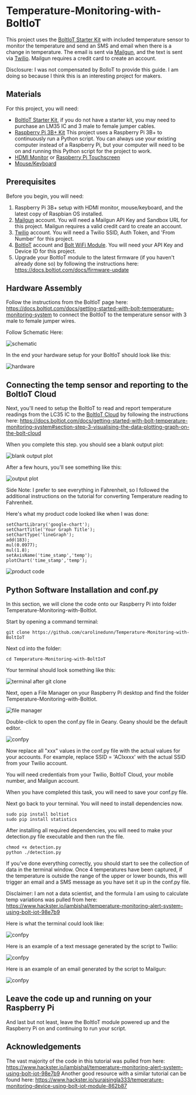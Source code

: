 # Temperature-Monitoring-with-BoltIoT

This project uses the [BoltIoT Starter Kit](https://www.boltiot.com/) with included temperature sensor to monitor the temperature and send an SMS and email when there is a change in temperature. The email is sent via [Mailgun](https://www.mailgun.com/), and the text is sent via [Twilio](https://www.twilio.com/). Mailgun requires a credit card to create an account.

Disclosure: I was not compensated by BolIoT to provide this guide. I am doing so because I think this is an interesting project for makers.

## Materials

For this project, you will need:
- [BoltIoT Starter Kit](https://amzn.to/2ZXAb78), if you do not have a starter kit, you may need to purchase an LM35 IC and 3 male to female jumper cables.
- [Raspberry Pi 3B+ Kit](https://amzn.to/2xmFWiu) This project uses a Raspberry Pi 3B+ to continuously run a Python script. You can always use your existing computer instead of a Raspberry Pi, but your computer will need to be on and running this Python script for the project to work.
- [HDMI Monitor](https://amzn.to/2RH15gw)
or [Raspberry Pi Touchscreen](https://amzn.to/2ZScux4)
- [Mouse/Keyboard](https://amzn.to/2FHZvGK)

## Prerequisites

Before you begin, you will need:
1. Raspberry Pi 3B+ setup with HDMI monitor, mouse/keyboard, and the latest copy of Raspbian OS installed.
2. [Mailgun](https://www.mailgun.com/) account. You will need a Mailgun API Key and Sandbox URL for this project. Mailgun requires a valid credit card to create an account.
3. [Twilio](https://www.twilio.com/) account. You will need a Twilio SSID, Auth Token, and 'From Number' for this project.
4. [BoltIoT](https://www.boltiot.com/) account and [Bolt WiFi Module](https://docs.boltiot.com/docs/setting-up-the-bolt-wifi-module). You will need your API Key and Device ID for this project.
5. Upgrade your BoltIoT module to the latest firmware (if you haven't already done so) by following the instructions here: https://docs.boltiot.com/docs/firmware-update
 
## Hardware Assembly
Follow the instructions from the BoltIoT page here: https://docs.boltiot.com/docs/getting-started-with-bolt-temperature-monitoring-system to connect the BoltIoT to the temperature sensor with 3 male to female jumper wires.

Follow Schematic Here:

![schematic](https://files.readme.io/bc01f10-3.jpeg)

In the end your hardware setup for your BoltIoT should look like this:

![hardware](https://files.readme.io/bc4efe5-10.jpg)

## Connecting the temp sensor and reporting to the BoltIoT Cloud

Next, you'll need to setup the BoltIoT to read and report temperature readings from the LC35 IC to the [BoltIoT Cloud](https://cloud.boltiot.com) by following the instructions here: https://docs.boltiot.com/docs/getting-started-with-bolt-temperature-monitoring-system#section-step-3-visualising-the-data-plotting-graph-on-the-bolt-cloud

When you complete this step. you should see a blank output plot:

![blank output plot](https://files.readme.io/ce38845-27.jpeg)

After a few hours, you'll see something like this:

![output plot](https://github.com/carolinedunn/Temperature-Monitoring-with-BoltIoT/blob/master/images4readme/graph.png)

Side Note: I prefer to see everything in Fahrenheit, so I followed the additional instructions on the tutorial for converting Temperature reading to Fahrenheit.

Here's what my product code looked like when I was done:
```
setChartLibrary('google-chart');
setChartTitle('Your Graph Title');
setChartType('lineGraph');
add(183);
mul(0.0977);
mul(1.8);
setAxisName('time_stamp','temp');
plotChart('time_stamp','temp');
```

![product code](https://github.com/carolinedunn/Temperature-Monitoring-with-BoltIoT/blob/master/images4readme/product-code.png)

## Python Software Installation and conf.py

In this section, we will clone the code onto our Raspberry Pi into folder Temperature-Monitoring-with-BoltIot.

Start by opening a command terminal:

```
git clone https://github.com/carolinedunn/Temperature-Monitoring-with-BoltIoT
```
Next cd into the folder:

```
cd Temperature-Monitoring-with-BoltIoT
```

Your terminal should look something like this:

![terminal after git clone](https://github.com/carolinedunn/Temperature-Monitoring-with-BoltIoT/blob/master/images4readme/terminalcd.png)

Next, open a File Manager on your Raspberry Pi desktop and find the folder Temperature-Monitoring-with-BoltIot.

![file manager](https://github.com/carolinedunn/Temperature-Monitoring-with-BoltIoT/blob/master/images4readme/conf-fm.png)

Double-click to open the conf.py file in Geany. Geany should be the default editor.

![confpy](https://github.com/carolinedunn/Temperature-Monitoring-with-BoltIoT/blob/master/images4readme/conf-screenshot.png)

Now replace all "xxx" values in the conf.py file with the actual values for your accounts.
For example, replace SSID = 'ACIxxxx' with the actual SSID from your Twilio account.

You will need credentials from your Twilio, BoltIoT Cloud, your mobile number, and Mailgun account.

When you have completed this task, you will need to save your conf.py file.

Next go back to your terminal. You will need to install dependencies now.


```
sudo pip install boltiot
sudo pip install statistics
```

After installing all required dependencies, you will need to make your detection.py file executable and then run the file.

```
chmod +x detection.py
python ./detection.py
```

If you've done everything correctly, you should start to see the collection of data in the terminal window.
Once 4 temperatures have been captured, if the temperature is outside the range of the upper or lower bounds, this will trigger an email and a SMS message as you have set it up in the conf.py file.

Disclaimer: I am not a data scientist, and the formula I am using to calculate temp variations was pulled from here: https://www.hackster.io/iambishal/temperature-monitoring-alert-system-using-bolt-iot-98e7b9

Here is what the terminal could look like:

![confpy](https://github.com/carolinedunn/Temperature-Monitoring-with-BoltIoT/blob/master/images4readme/terminal1.jpg)

Here is an example of a text message generated by the script to Twilio:

![confpy](https://github.com/carolinedunn/Temperature-Monitoring-with-BoltIoT/blob/master/images4readme/sms-example.png)

Here is an example of an email generated by the script to Mailgun:

![confpy](https://github.com/carolinedunn/Temperature-Monitoring-with-BoltIoT/blob/master/images4readme/mailgun.png)


## Leave the code up and running on your Raspberry Pi

And last but not least, leave the BoltIoT module powered up and the Raspberry Pi on and continuing to run your script.


## Acknowledgements

The vast majority of the code in this tutorial was pulled from here: https://www.hackster.io/iambishal/temperature-monitoring-alert-system-using-bolt-iot-98e7b9
Another good resource with a similar tutorial can be found here: https://www.hackster.io/surajsingla333/temperature-monitoring-device-using-bolt-iot-module-862b87
